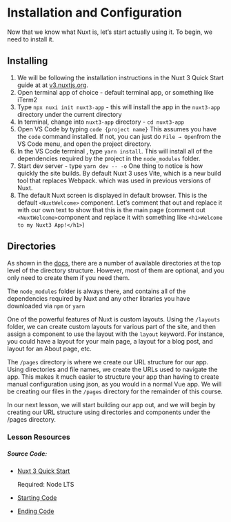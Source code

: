 Installation and Configuration
==============================

Now that we know what Nuxt is, let’s start actually using it. To begin, we need to install it.

Installing
----------

1.  We will be following the installation instructions in the Nuxt 3 Quick Start guide at at [v3.nuxtjs.org](https://v3.nuxtjs.org/getting-started/installation).
2.  Open terminal app of choice - default terminal app, or something like iTerm2
3.  Type `npx nuxi init nuxt3-app` - this will install the app in the `nuxt3-app` directory under the current directory
4.  In terminal, change into `nuxt3-app` directory - `cd nuxt3-app`
5.  Open VS Code by typing `code {project name}` This assumes you have the `code` command installed. If not, you can just do `File → Open`from the VS Code menu, and open the project directory.
6.  In the VS Code terminal , type `yarn install`. This will install all of the dependencies required by the project in the `node_modules` folder.
7.  Start dev server - type `yarn dev -- -o` One thing to notice is how quickly the site builds. By default Nuxt 3 uses Vite, which is a new build tool that replaces Webpack. which was used in previous versions of Nuxt.
8.  The default Nuxt screen is displayed in default browser. This is the default `<NuxtWelcome>` component. Let’s comment that out and replace it with our own text to show that this is the main page (comment out `<NuxtWelcome>`component and replace it with something like `<h1>Welcome to my Nuxt3 App!</h1>`)

Directories
-----------

As shown in the [docs](https://v3.nuxtjs.org/docs/usage/data-fetching), there are a number of available directories at the top level of the directory structure. However, most of them are optional, and you only need to create them if you need them.

The `node_modules` folder is always there, and contains all of the dependencies required by Nuxt and any other libraries you have downloaded via `npm` or `yarn`

One of the powerful features of Nuxt is custom layouts. Using the `/layouts` folder, we can create custom layouts for various part of the site, and then assign a component to use the layout with the `layout` keyword. For instance, you could have a layout for your main page, a layout for a blog post, and layout for an About page, etc.

The `/pages` directory is where we create our URL structure for our app. Using directories and file names, we create the URLs used to navigate the app. This makes it much easier to structure your app than having to create manual configuration using json, as you would in a normal Vue app. We will be creating our files in the `/pages` directory for the remainder of this course.

In our next lesson, we will start building our app out, and we will begin by creating our URL structure using directories and components under the /pages directory.

### Lesson Resources

##### Source Code:

*   [Nuxt 3 Quick Start](https://v3.nuxtjs.org/getting-started/installation)
    
    Required: Node LTS
    
*   [Starting Code](https://github.com/Code-Pop/Nuxt-3-Essentials/tree/L2-start)
    
*   [Ending Code](https://github.com/Code-Pop/Nuxt-3-Essentials/tree/L2-end)
